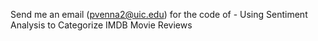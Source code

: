 Send me an email (pvenna2@uic.edu) for the code of - Using Sentiment Analysis to Categorize IMDB Movie Reviews
